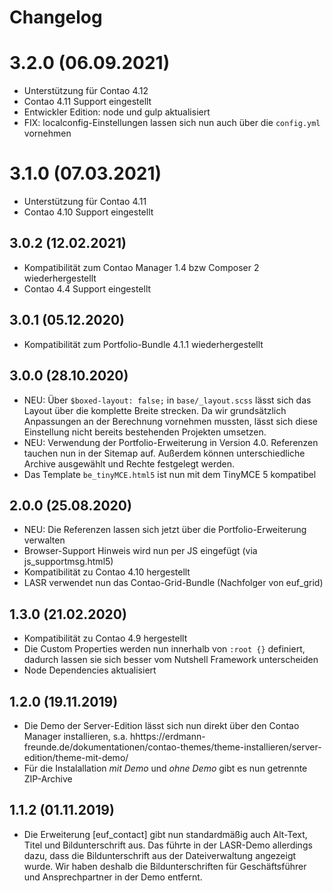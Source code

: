 # Changelog

# 3.2.0 (06.09.2021)
- Unterstützung für Contao 4.12
- Contao 4.11 Support eingestellt
- Entwickler Edition: node und gulp aktualisiert 
- FIX: localconfig-Einstellungen lassen sich nun auch über die `config.yml` vornehmen

# 3.1.0 (07.03.2021)
- Unterstützung für Contao 4.11
- Contao 4.10 Support eingestellt

## 3.0.2 (12.02.2021)
- Kompatibilität zum Contao Manager 1.4 bzw Composer 2 wiederhergestellt
- Contao 4.4 Support eingestellt

## 3.0.1 (05.12.2020)
- Kompatibilität zum Portfolio-Bundle 4.1.1 wiederhergestellt

## 3.0.0 (28.10.2020)
- NEU: Über `$boxed-layout: false;` in `base/_layout.scss` lässt sich das Layout über die komplette Breite strecken. Da wir grundsätzlich Anpassungen an der Berechnung vornehmen mussten, lässt sich diese Einstellung nicht bereits bestehenden Projekten umsetzen.
- NEU: Verwendung der Portfolio-Erweiterung in Version 4.0. Referenzen tauchen nun in der Sitemap auf. Außerdem können unterschiedliche Archive ausgewählt und Rechte festgelegt werden.
- Das Template `be_tinyMCE.html5` ist nun mit dem TinyMCE 5 kompatibel
 
## 2.0.0 (25.08.2020)
- NEU: Die Referenzen lassen sich jetzt über die Portfolio-Erweiterung verwalten
- Browser-Support Hinweis wird nun per JS eingefügt (via js_supportmsg.html5)
- Kompatibilität zu Contao 4.10 hergestellt
- LASR verwendet nun das Contao-Grid-Bundle (Nachfolger von euf_grid)

## 1.3.0 (21.02.2020)
- Kompatibilität zu Contao 4.9 hergestellt
- Die Custom Properties werden nun innerhalb von `:root {}` definiert, dadurch lassen sie sich besser vom Nutshell Framework unterscheiden
- Node Dependencies aktualisiert

## 1.2.0 (19.11.2019)
- Die Demo der Server-Edition lässt sich nun direkt über den Contao Manager installieren, s.a. hhttps://erdmann-freunde.de/dokumentationen/contao-themes/theme-installieren/server-edition/theme-mit-demo/
- Für die Instalallation _mit Demo_ und _ohne Demo_ gibt es nun getrennte ZIP-Archive

## 1.1.2 (01.11.2019)
- Die Erweiterung [euf_contact] gibt nun standardmäßig auch Alt-Text, Titel und Bildunterschrift aus. Das führte in der LASR-Demo allerdings dazu, dass die Bildunterschrift aus der Dateiverwaltung angezeigt wurde. Wir haben deshalb die Bildunterschriften für Geschäftsführer und Ansprechpartner in der Demo entfernt.
